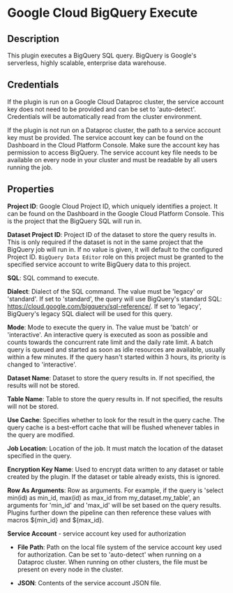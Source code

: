 # Google Cloud BigQuery Execute

Description
-----------
This plugin executes a BigQuery SQL query.
BigQuery is Google's serverless, highly scalable, enterprise data warehouse.

Credentials
-----------
If the plugin is run on a Google Cloud Dataproc cluster, the service account key does not need to be
provided and can be set to 'auto-detect'.
Credentials will be automatically read from the cluster environment.

If the plugin is not run on a Dataproc cluster, the path to a service account key must be provided.
The service account key can be found on the Dashboard in the Cloud Platform Console.
Make sure the account key has permission to access BigQuery.
The service account key file needs to be available on every node in your cluster and
must be readable by all users running the job.

Properties
----------
**Project ID**: Google Cloud Project ID, which uniquely identifies a project.
It can be found on the Dashboard in the Google Cloud Platform Console.
This is the project that the BigQuery SQL will run in.

**Dataset Project ID**: Project ID of the dataset to store the query results in. This is only required if the 
dataset is not in the same project that the BigQuery job will run in. If no value is given, it will default to the
configured Project ID. `BigQuery Data Editor` role on this project must be granted to the specified service account to
write BigQuery data to this project.

**SQL**: SQL command to execute.

**Dialect**: Dialect of the SQL command. The value must be 'legacy' or 'standard'. If set to 'standard',
the query will use BigQuery's standard SQL: https://cloud.google.com/bigquery/sql-reference/.
If set to 'legacy', BigQuery's legacy SQL dialect will be used for this query.

**Mode**: Mode to execute the query in. The value must be 'batch' or 'interactive'. An interactive query is executed 
as soon as possible and counts towards the concurrent rate limit and the daily rate limit. A batch query is
queued and started as soon as idle resources are available, usually within a few minutes. If the query hasn't
started within 3 hours, its priority is changed to 'interactive'.

**Dataset Name**: Dataset to store the query results in. If not specified, the results will not be stored.

**Table Name**: Table to store the query results in. If not specified, the results will not be stored.

**Use Cache**: Specifies whether to look for the result in the query cache. The query cache is a best-effort
cache that will be flushed whenever tables in the query are modified.

**Job Location**: Location of the job. It must match the location of the dataset specified in the query.

**Encryption Key Name**: Used to encrypt data written to any dataset or table created by the plugin.
If the dataset or table already exists, this is ignored.

**Row As Arguments**: Row as arguments. For example, if the query is 'select min(id) as min_id, max(id) as max_id from my_dataset.my_table',
an arguments for 'min_id' and 'max_id' will be set based on the query results. Plugins further down the pipeline can then
reference these values with macros ${min_id} and ${max_id}.

**Service Account**  - service account key used for authorization

* **File Path**: Path on the local file system of the service account key used for
authorization. Can be set to 'auto-detect' when running on a Dataproc cluster.
When running on other clusters, the file must be present on every node in the cluster.

* **JSON**: Contents of the service account JSON file.
